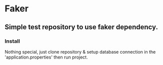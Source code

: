 # Faker
## Simple test repository to use faker dependency.

### Install

Nothing special, just clone repository & setup database connection in the 
'application.properties' then run project.
